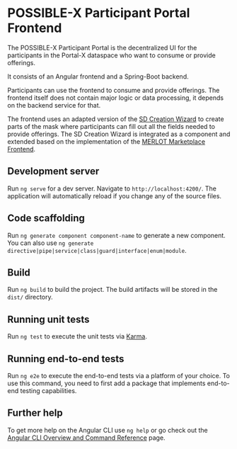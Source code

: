 # POSSIBLE-X Participant Portal Frontend

The POSSIBLE-X Participant Portal is the decentralized UI for the participants in the Portal-X dataspace who want to consume or provide offerings.

It consists of an Angular frontend and a Spring-Boot backend.

Participants can use the frontend to consume and provide offerings. The frontend itself does not contain major logic or data processing, it depends on the backend service for that.

The frontend uses an adapted version of the [SD Creation Wizard](https://gitlab.eclipse.org/eclipse/xfsc/self-description-tooling/sd-creation-wizard-frontend) to create parts of the
mask where participants can fill out all the fields needed to provide offerings. The SD Creation Wizard is integrated as a component and extended based on the implementation of the
[MERLOT Marketplace Frontend](https://github.com/merlot-education/marketplace-frontend).

## Development server

Run `ng serve` for a dev server. Navigate to `http://localhost:4200/`. The application will automatically reload if you change any of the source files.

## Code scaffolding

Run `ng generate component component-name` to generate a new component. You can also use `ng generate directive|pipe|service|class|guard|interface|enum|module`.

## Build

Run `ng build` to build the project. The build artifacts will be stored in the `dist/` directory.

## Running unit tests

Run `ng test` to execute the unit tests via [Karma](https://karma-runner.github.io).

## Running end-to-end tests

Run `ng e2e` to execute the end-to-end tests via a platform of your choice. To use this command, you need to first add a package that implements end-to-end testing capabilities.

## Further help

To get more help on the Angular CLI use `ng help` or go check out the [Angular CLI Overview and Command Reference](https://angular.dev/tools/cli) page.
